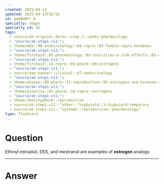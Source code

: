 ```yaml
---
created: 2025-04-13
updated: 2025-04-13T10:52
id: pmwNaNF).b
specialty: obgyn
specialty_id: 42
tags:
  - source/ak-original-decks::step-1::zanki-pharmacology
  - "source/ak-step1-v11:": 
  - theme/b&b::08-endocrinology::04-repro::03-female-repro-hormones
  - "source/ak-step1-v11:": 
  - theme/firstaid::05-pharmacology::03-toxicities-&-side-effects::03-drug-reactions---endocrine/reproductive
  - "source/ak-step1-v11:": 
  - theme/firstaid::15-repro::05-pharm::04-estrogens
  - "source/ak-step1-v11:": 
  - source/ome-banner::clinical::07-endocrinology
  - "source/ak-step1-v11:": 
  - theme/physeo::09-pharm::12-reproductive::02-estrogens-and-hormone-replacement-therapy
  - "source/ak-step1-v11:": 
  - theme/pixorize::03-pharm::18-repro::estrogens
  - "source/ak-step1-v11:": 
  - theme/sketchypharm::reproductive
  - source/ak-step1-v11::^other::^highyield::3-highyield-temporary
  - source/ak-step1-v11::^systems::reproductive::pharmacology"
type: flashcard
---
```


# Question
Ethinyl estradiol, DES, and mestranol are examples of **estrogen** analogs

---

# Answer
